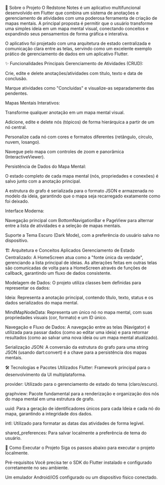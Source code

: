 📖 Sobre o Projeto
O Redstone Notes é um aplicativo multifuncional desenvolvido em Flutter que combina um sistema de anotações e gerenciamento de atividades com uma poderosa ferramenta de criação de mapas mentais. A principal proposta é permitir que o usuário transforme uma simples ideia em um mapa mental visual, conectando conceitos e expandindo seus pensamentos de forma gráfica e interativa.

O aplicativo foi projetado com uma arquitetura de estado centralizada e comunicação clara entre as telas, servindo como um excelente exemplo prático de gerenciamento de dados em um aplicativo Flutter.

✨ Funcionalidades Principais
Gerenciamento de Atividades (CRUD):

Crie, edite e delete anotações/atividades com título, texto e data de conclusão.

Marque atividades como "Concluídas" e visualize-as separadamente das pendentes.

Mapas Mentais Interativos:

Transforme qualquer anotação em um mapa mental visual.

Adicione, edite e delete nós (tópicos) de forma hierárquica a partir de um nó central.

Personalize cada nó com cores e formatos diferentes (retângulo, círculo, nuvem, losango).

Navegue pelo mapa com controles de zoom e panorâmica (InteractiveViewer).

Persistência de Dados do Mapa Mental:

O estado completo de cada mapa mental (nós, propriedades e conexões) é salvo junto com a anotação principal.

A estrutura do grafo é serializada para o formato JSON e armazenada no modelo da ideia, garantindo que o mapa seja recarregado exatamente como foi deixado.

Interface Moderna:

Navegação principal com BottomNavigationBar e PageView para alternar entre a lista de atividades e a seleção de mapas mentais.

Suporte a Tema Escuro (Dark Mode), com a preferência do usuário salva no dispositivo.

🏗️ Arquitetura e Conceitos Aplicados
Gerenciamento de Estado Centralizado: A HomeScreen atua como a "fonte única da verdade", gerenciando a lista principal de ideias. As alterações feitas em outras telas são comunicadas de volta para a HomeScreen através de funções de callback, garantindo um fluxo de dados consistente.

Modelagem de Dados: O projeto utiliza classes bem definidas para representar os dados:

Ideia: Representa a anotação principal, contendo título, texto, status e os dados serializados do mapa mental.

MindMapNodeData: Representa um único nó no mapa mental, com suas propriedades visuais (cor, formato) e um ID único.

Navegação e Fluxo de Dados: A navegação entre as telas (Navigator) é utilizada para passar dados (como ao editar uma ideia) e para retornar resultados (como ao salvar uma nova ideia ou um mapa mental atualizado).

Serialização JSON: A conversão da estrutura do grafo para uma string JSON (usando dart:convert) é a chave para a persistência dos mapas mentais.

🛠️ Tecnologias e Pacotes Utilizados
Flutter: Framework principal para o desenvolvimento da UI multiplataforma.

provider: Utilizado para o gerenciamento de estado do tema (claro/escuro).

graphview: Pacote fundamental para a renderização e organização dos nós do mapa mental em uma estrutura de grafo.

uuid: Para a geração de identificadores únicos para cada Ideia e cada nó do mapa, garantindo a integridade dos dados.

intl: Utilizado para formatar as datas das atividades de forma legível.

shared_preferences: Para salvar localmente a preferência de tema do usuário.

🚀 Como Executar o Projeto
Siga os passos abaixo para executar o projeto localmente.

Pré-requisitos
Você precisa ter o SDK do Flutter instalado e configurado corretamente no seu ambiente.

Um emulador Android/iOS configurado ou um dispositivo físico conectado.